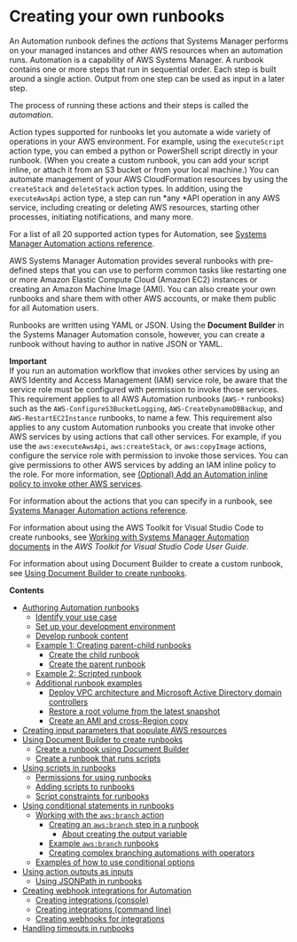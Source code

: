 # Creating your own runbooks<a name="automation-documents"></a>

An Automation runbook defines the *actions* that Systems Manager performs on your managed instances and other AWS resources when an automation runs\. Automation is a capability of AWS Systems Manager\. A runbook contains one or more steps that run in sequential order\. Each step is built around a single action\. Output from one step can be used as input in a later step\. 

The process of running these actions and their steps is called the *automation*\.

Action types supported for runbooks let you automate a wide variety of operations in your AWS environment\. For example, using the `executeScript` action type, you can embed a python or PowerShell script directly in your runbook\. \(When you create a custom runbook, you can add your script inline, or attach it from an S3 bucket or from your local machine\.\) You can automate management of your AWS CloudFormation resources by using the `createStack` and `deleteStack` action types\. In addition, using the `executeAwsApi` action type, a step can run *any *API operation in any AWS service, including creating or deleting AWS resources, starting other processes, initiating notifications, and many more\. 

For a list of all 20 supported action types for Automation, see [Systems Manager Automation actions reference](automation-actions.md)\.

AWS Systems Manager Automation provides several runbooks with pre\-defined steps that you can use to perform common tasks like restarting one or more Amazon Elastic Compute Cloud \(Amazon EC2\) instances or creating an Amazon Machine Image \(AMI\)\. You can also create your own runbooks and share them with other AWS accounts, or make them public for all Automation users\.

Runbooks are written using YAML or JSON\. Using the **Document Builder** in the Systems Manager Automation console, however, you can create a runbook without having to author in native JSON or YAML\.

**Important**  
If you run an automation workflow that invokes other services by using an AWS Identity and Access Management \(IAM\) service role, be aware that the service role must be configured with permission to invoke those services\. This requirement applies to all AWS Automation runbooks \(`AWS-*` runbooks\) such as the `AWS-ConfigureS3BucketLogging`, `AWS-CreateDynamoDBBackup`, and `AWS-RestartEC2Instance` runbooks, to name a few\. This requirement also applies to any custom Automation runbooks you create that invoke other AWS services by using actions that call other services\. For example, if you use the `aws:executeAwsApi`, `aws:createStack`, or `aws:copyImage` actions, configure the service role with permission to invoke those services\. You can give permissions to other AWS services by adding an IAM inline policy to the role\. For more information, see [\(Optional\) Add an Automation inline policy to invoke other AWS services](automation-setup-iam.md#add-inline-policy)\.

For information about the actions that you can specify in a runbook, see [Systems Manager Automation actions reference](automation-actions.md)\.

For information about using the AWS Toolkit for Visual Studio Code to create runbooks, see [Working with Systems Manager Automation documents](https://docs.aws.amazon.com/toolkit-for-vscode/latest/userguide/systems-manager-automation-docs.html) in the *AWS Toolkit for Visual Studio Code User Guide*\.

For information about using Document Builder to create a custom runbook, see [Using Document Builder to create runbooks](automation-document-builder.md)\. 

**Contents**
+ [Authoring Automation runbooks](automation-authoring-runbooks.md)
  + [Identify your use case](automation-authoring-runbooks.md#automation-authoring-runbooks-use-case)
  + [Set up your development environment](automation-authoring-runbooks.md#automation-authoring-runbooks-environment)
  + [Develop runbook content](automation-authoring-runbooks.md#automation-authoring-runbooks-developing-content)
  + [Example 1: Creating parent\-child runbooks](automation-authoring-runbooks-parent-child-example.md)
    + [Create the child runbook](automation-authoring-runbooks-parent-child-example.md#automation-authoring-runbooks-child-runbook)
    + [Create the parent runbook](automation-authoring-runbooks-parent-child-example.md#automation-authoring-runbooks-parent-runbook)
  + [Example 2: Scripted runbook](automation-authoring-runbooks-scripted-example.md)
  + [Additional runbook examples](automation-document-examples.md)
    + [Deploy VPC architecture and Microsoft Active Directory domain controllers](automation-document-architecture-deployment-example.md)
    + [Restore a root volume from the latest snapshot](automation-document-instance-recovery-example.md)
    + [Create an AMI and cross\-Region copy](automation-document-backup-maintenance-example.md)
+ [Creating input parameters that populate AWS resources](populating-input-parameters.md)
+ [Using Document Builder to create runbooks](automation-document-builder.md)
  + [Create a runbook using Document Builder](automation-document-builder.md#create-runbook)
  + [Create a runbook that runs scripts](automation-document-builder.md#create-runbook-scripts)
+ [Using scripts in runbooks](automation-document-script-considerations.md)
  + [Permissions for using runbooks](automation-document-script-considerations.md#script-permissions)
  + [Adding scripts to runbooks](automation-document-script-considerations.md#adding-scripts)
  + [Script constraints for runbooks](automation-document-script-considerations.md#script-constraints)
+ [Using conditional statements in runbooks](automation-branch-condition.md)
  + [Working with the `aws:branch` action](automation-branch-condition.md#branch-action-explained)
    + [Creating an `aws:branch` step in a runbook](automation-branch-condition.md#create-branch-action)
      + [About creating the output variable](automation-branch-condition.md#branch-action-output)
    + [Example `aws:branch` runbooks](automation-branch-condition.md#branch-runbook-examples)
    + [Creating complex branching automations with operators](automation-branch-condition.md#branch-operators)
  + [Examples of how to use conditional options](automation-branch-condition.md#conditional-examples)
+ [Using action outputs as inputs](automation-action-outputs-inputs.md)
  + [Using JSONPath in runbooks](automation-action-outputs-inputs.md#automation-action-json-path)
+ [Creating webhook integrations for Automation](creating-webhook-integrations.md)
  + [Creating integrations \(console\)](creating-webhook-integrations.md#creating-integrations-console)
  + [Creating integrations \(command line\)](creating-webhook-integrations.md#creating-integrations-commandline)
  + [Creating webhooks for integrations](creating-webhook-integrations.md#creating-webhooks)
+ [Handling timeouts in runbooks](automation-handling-timeouts.md)